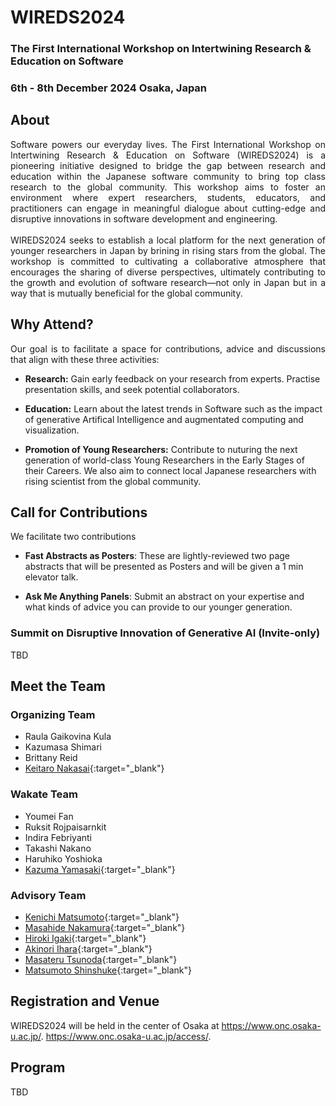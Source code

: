 # WIREDS2024

### The First International Workshop on Intertwining Research & Education on Software

### **6th - 8th December 2024 Osaka, Japan**

## About

<p style='text-align: justify;'>
Software powers our everyday lives. The First International Workshop on Intertwining Research & Education on Software (WIREDS2024) is a pioneering initiative designed to bridge the gap between research and education within the Japanese software community to bring top class research to the global community. This workshop aims to foster an environment where expert researchers, students, educators, and practitioners can engage in meaningful dialogue about cutting-edge and disruptive innovations in software development and engineering.
<br>
<br>
WIREDS2024 seeks to establish a local platform for the next generation of younger researchers in Japan by brining in rising stars from the global. The workshop is committed to cultivating a collaborative atmosphere that encourages the sharing of diverse perspectives, ultimately contributing to the growth and evolution of software research—not only in Japan but in a way that is mutually beneficial for the global community.
</p>

## Why Attend?
<p style='text-align: justify;'>
Our goal is to facilitate a space for contributions, advice and discussions that align with these three activities:
</p>

- **Research:** Gain early feedback on your research from experts. Practise presentation skills, and seek potential collaborators.

- **Education:** Learn about the latest trends in Software such as the impact of generative Artifical Intelligence and augmentated computing and visualization. 
  
- **Promotion of Young Researchers:** Contribute to nuturing the next generation of world-class Young Researchers in the Early Stages of their Careers. We also aim to connect local Japanese researchers with rising scientist from the global community.  

## Call for Contributions
<p style='text-align: justify;'>
We facilitate two contributions
</p>

- **Fast Abstracts as Posters**: These are lightly-reviewed two page abstracts that will be presented as Posters and will be given a 1 min elevator talk.

- **Ask Me Anything Panels**: Submit an abstract on your expertise and what kinds of advice you can provide to our younger generation.

### Summit on Disruptive Innovation of Generative AI (Invite-only)

TBD

## Meet the Team

### Organizing Team
- Raula Gaikovina Kula
- Kazumasa Shimari
- Brittany Reid
- [Keitaro Nakasai](https://researchmap.jp/keitaro_nakasai){:target="_blank"}

### Wakate Team
- Youmei Fan
- Ruksit Rojpaisarnkit
- Indira Febriyanti
- Takashi Nakano
- Haruhiko Yoshioka
- [Kazuma Yamasaki](https://hietan.com){:target="_blank"}

### Advisory Team
- [Kenichi Matsumoto](https://researchmap.jp/KenichiMatsumoto){:target="_blank"}
- [Masahide Nakamura](https://www27.cs.kobe-u.ac.jp/~masa-n/index-e.html){:target="_blank"}
- [Hiroki Igaki](https://jp.linkedin.com/in/hiroshi-igaki-92b42650){:target="_blank"}
- [Akinori Ihara](https://socsel.jpn.org/index.php/akinori-ihara/){:target="_blank"}
- [Masateru Tsunoda](https://www.kindai.ac.jp/english/research/researchers/introduce/tsunoda-masateru-bb1.html){:target="_blank"}
- [Matsumoto Shinshuke](https://sdl.ist.osaka-u.ac.jp/~shinsuke/){:target="_blank"}

## Registration and Venue

WIREDS2024 will be held in the center of Osaka at https://www.onc.osaka-u.ac.jp/.
https://www.onc.osaka-u.ac.jp/access/.

## Program

TBD
